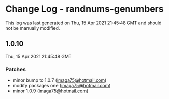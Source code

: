 # Change Log - randnums-genumbers

This log was last generated on Thu, 15 Apr 2021 21:45:48 GMT and should not be manually modified.

<!-- Start content -->

## 1.0.10

Thu, 15 Apr 2021 21:45:48 GMT

### Patches

- minor bump to 1.0.7 (imaga75@hotmail.com)
- modify packages one (imaga75@hotmail.com)
- minor 1.0.9 (imaga75@hotmail.com)
